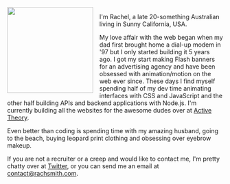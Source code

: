 
<img src="./img/me.jpg" style="width: 200px; height: 200px; float: left; margin-right: 15px; margin-bottom: 5px;" />

I'm Rachel, a late 20-something Australian living in Sunny California, USA.

My love affair with the web began when my dad first brought home a dial-up modem in '97 but I only started building it 5 years ago. I got my start making Flash banners for an advertising agency and have been obsessed with animation/motion on the web ever since. These days I find myself spending half of my dev time animating interfaces with CSS and JavaScript and the other half building APIs and backend applications with Node.js. I'm currently building all the websites for the awesome dudes over at <a href="http://activetheory.net">Active Theory</a>.

Even better than coding is spending time with my amazing husband, going to the beach, buying leopard print clothing and obsessing over eyebrow makeup.

If you are not a recruiter or a creep and would like to contact me, I'm pretty chatty over at <a href="http://twitter.com/rachsmithtweets">Twitter</a>, or you can send me an email at <a href="mailto:contact@rachsmith.com">contact@rachsmith.com</a>.
